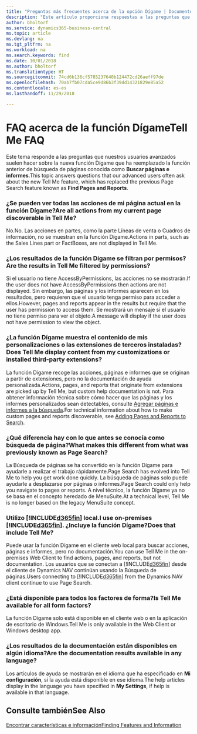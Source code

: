 ```yaml
---
title: "Preguntas más frecuentes acerca de la opción Dígame | Documentos de Microsoft"
description: "Este artículo proporciona respuestas a las preguntas que nuestros socios y clientes suelen hacer sobre la función Dígame."
author: bholtorf
ms.service: dynamics365-business-central
ms.topic: article
ms.devlang: na
ms.tgt_pltfrm: na
ms.workload: na
ms.search.keywords: find
ms.date: 10/01/2018
ms.author: bholtorf
ms.translationtype: HT
ms.sourcegitcommit: 74cd6b136cf5785237640b124472cd26aeff97de
ms.openlocfilehash: 70ab7fb07cda5ce9d86b3f39dd14321829e85a52
ms.contentlocale: es-es
ms.lasthandoff: 11/29/2018

---
```

# <a name="tell-me-faq"></a><span data-ttu-id="d321f-103">FAQ acerca de la función Dígame</span><span class="sxs-lookup"><span data-stu-id="d321f-103">Tell Me FAQ</span></span>
<span data-ttu-id="d321f-104">Este tema responde a las preguntas que nuestros usuarios avanzados suelen hacer sobre la nueva función Dígame que ha reemplazado la función anterior de búsqueda de páginas conocida como **Buscar páginas e informes**.</span><span class="sxs-lookup"><span data-stu-id="d321f-104">This topic answers questions that our advanced users often ask about the new Tell Me feature, which has replaced the previous Page Search feature known as **Find Pages and Reports**.</span></span>

### <a name="are-all-actions-from-my-current-page-discoverable-in-tell-me"></a><span data-ttu-id="d321f-105">¿Se pueden ver todas las acciones de mi página actual en la función Dígame?</span><span class="sxs-lookup"><span data-stu-id="d321f-105">Are all actions from my current page discoverable in Tell Me?</span></span>
<span data-ttu-id="d321f-106">No.</span><span class="sxs-lookup"><span data-stu-id="d321f-106">No.</span></span> <span data-ttu-id="d321f-107">Las acciones en partes, como la parte Líneas de venta o Cuadros de información, no se muestran en la función Dígame.</span><span class="sxs-lookup"><span data-stu-id="d321f-107">Actions in parts, such as the Sales Lines part or FactBoxes, are not displayed in Tell Me.</span></span>

### <a name="are-the-results-in-tell-me-filtered-by-permissions"></a><span data-ttu-id="d321f-108">¿Los resultados de la función Dígame se filtran por permisos?</span><span class="sxs-lookup"><span data-stu-id="d321f-108">Are the results in Tell Me filtered by permissions?</span></span>
<span data-ttu-id="d321f-109">Si el usuario no tiene AccessByPermissions, las acciones no se mostrarán.</span><span class="sxs-lookup"><span data-stu-id="d321f-109">If the user does not have AccessByPermissions then actions are not displayed.</span></span> <span data-ttu-id="d321f-110">Sin embargo, las páginas y los informes aparecen en los resultados, pero requieren que el usuario tenga permiso para acceder a ellos.</span><span class="sxs-lookup"><span data-stu-id="d321f-110">However, pages and reports appear in the results but require that the user has permission to access them.</span></span> <span data-ttu-id="d321f-111">Se mostrará un mensaje si el usuario no tiene permiso para ver el objeto.</span><span class="sxs-lookup"><span data-stu-id="d321f-111">A message will display if the user does not have permission to view the object.</span></span>

### <a name="does-tell-me-display-content-from-my-customizations-or-installed-third-party-extensions"></a><span data-ttu-id="d321f-112">¿La función Dígame muestra el contenido de mis personalizaciones o las extensiones de terceros instaladas?</span><span class="sxs-lookup"><span data-stu-id="d321f-112">Does Tell Me display content from my customizations or installed third-party extensions?</span></span>
<span data-ttu-id="d321f-113">La función Dígame recoge las acciones, páginas e informes que se originan a partir de extensiones, pero no la documentación de ayuda personalizada.</span><span class="sxs-lookup"><span data-stu-id="d321f-113">Actions, pages, and reports that originate from extensions are picked up by Tell Me, but custom help documentation is not.</span></span> <span data-ttu-id="d321f-114">Para obtener información técnica sobre cómo hacer que las páginas y los informes personalizados sean detectables, consulte [Agregar páginas e informes a la búsqueda](/dynamics365/business-central/dev-itpro/developer/devenv-al-menusuite-functionality).</span><span class="sxs-lookup"><span data-stu-id="d321f-114">For technical information about how to make custom pages and reports discoverable, see [Adding Pages and Reports to Search](/dynamics365/business-central/dev-itpro/developer/devenv-al-menusuite-functionality).</span></span>

### <a name="what-makes-this-different-from-what-was-previously-known-as-page-search"></a><span data-ttu-id="d321f-115">¿Qué diferencia hay con lo que antes se conocía como búsqueda de página?</span><span class="sxs-lookup"><span data-stu-id="d321f-115">What makes this different from what was previously known as Page Search?</span></span>
<span data-ttu-id="d321f-116">La Búsqueda de páginas se ha convertido en la función Dígame para ayudarle a realizar el trabajo rápidamente.</span><span class="sxs-lookup"><span data-stu-id="d321f-116">Page Search has evolved into Tell Me to help you get work done quickly.</span></span> <span data-ttu-id="d321f-117">La búsqueda de páginas solo puede ayudarle a desplazarse por páginas o informes.</span><span class="sxs-lookup"><span data-stu-id="d321f-117">Page Search could only help you navigate to pages or reports.</span></span> <span data-ttu-id="d321f-118">A nivel técnico, la función Dígame ya no se basa en el concepto heredado de MenuSuite.</span><span class="sxs-lookup"><span data-stu-id="d321f-118">At a technical level, Tell Me is no longer based on the legacy MenuSuite concept.</span></span>

### <a name="i-use-on-premises-included365finincludesd365finmdmd-does-that-include-tell-me"></a><span data-ttu-id="d321f-119">Utilizo [!INCLUDE[d365fin](includes/d365fin_md.md)] local.</span><span class="sxs-lookup"><span data-stu-id="d321f-119">I use on-premises [!INCLUDE[d365fin](includes/d365fin_md.md)].</span></span> <span data-ttu-id="d321f-120">¿Incluye la función Dígame?</span><span class="sxs-lookup"><span data-stu-id="d321f-120">Does that include Tell Me?</span></span>
<span data-ttu-id="d321f-121">Puede usar la función Dígame en el cliente web local para buscar acciones, páginas e informes, pero no documentación.</span><span class="sxs-lookup"><span data-stu-id="d321f-121">You can use Tell Me in the on-premises Web Client to find actions, pages, and reports, but not documentation.</span></span> <span data-ttu-id="d321f-122">Los usuarios que se conectan a [!INCLUDE[d365fin](includes/d365fin_md.md)] desde el cliente de Dynamics NAV continúan usando la Búsqueda de páginas.</span><span class="sxs-lookup"><span data-stu-id="d321f-122">Users connecting to [!INCLUDE[d365fin](includes/d365fin_md.md)] from the Dynamics NAV client continue to use Page Search.</span></span>

### <a name="is-tell-me-available-for-all-form-factors"></a><span data-ttu-id="d321f-123">¿Está disponible para todos los factores de forma?</span><span class="sxs-lookup"><span data-stu-id="d321f-123">Is Tell Me available for all form factors?</span></span>
<span data-ttu-id="d321f-124">La función Dígame solo está disponible en el cliente web o en la aplicación de escritorio de Windows.</span><span class="sxs-lookup"><span data-stu-id="d321f-124">Tell Me is only available in the Web Client or Windows desktop app.</span></span>

### <a name="are-the-documentation-results-available-in-any-language"></a><span data-ttu-id="d321f-125">¿Los resultados de la documentación están disponibles en algún idioma?</span><span class="sxs-lookup"><span data-stu-id="d321f-125">Are the documentation results available in any language?</span></span>
<span data-ttu-id="d321f-126">Los artículos de ayuda se mostrarán en el idioma que ha especificado en **Mi configuración**, si la ayuda está disponible en ese idioma.</span><span class="sxs-lookup"><span data-stu-id="d321f-126">The help articles display in the language you have specified in **My Settings**, if help is available in that language.</span></span>

## <a name="see-also"></a><span data-ttu-id="d321f-127">Consulte también</span><span class="sxs-lookup"><span data-stu-id="d321f-127">See Also</span></span>  
[<span data-ttu-id="d321f-128">Encontrar características e información</span><span class="sxs-lookup"><span data-stu-id="d321f-128">Finding Features and Information</span></span>](ui-search.md)

